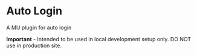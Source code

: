 # Auto Login

A MU plugin for auto login

**Important** - Intended to be used in local development setup only. DO NOT use in production site.
